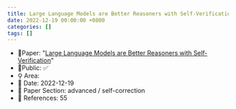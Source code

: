 ```yaml
---
title: Large Language Models are Better Reasoners with Self-Verification
date: 2022-12-19 00:00:00 +0800
categories: []
tags: []
---
```


- 📙Paper: "[Large Language Models are Better Reasoners with Self-Verification](https://www.semanticscholar.org/paper/Large-Language-Models-are-Better-Reasoners-with-Weng-Zhu/7715ba5e75f5256e1061c7473afe61bb0dbb9065)"
- 🔑Public: ✅
- ⚲ Area: 
- 📅 Date: 2022-12-19
- 🔎 Paper Section: advanced / self-correction
- 📝 References: 55
